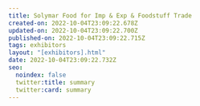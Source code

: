 ```yaml
---
title: Solymar Food for Imp & Exp & Foodstuff Trade
created-on: 2022-10-04T23:09:22.678Z
updated-on: 2022-10-04T23:09:22.700Z
published-on: 2022-10-04T23:09:22.715Z
tags: exhibitors
layout: "[exhibitors].html"
date: 2022-10-04T23:09:22.732Z
seo:
  noindex: false
  twitter:title: summary
  twitter:card: summary
---
```

